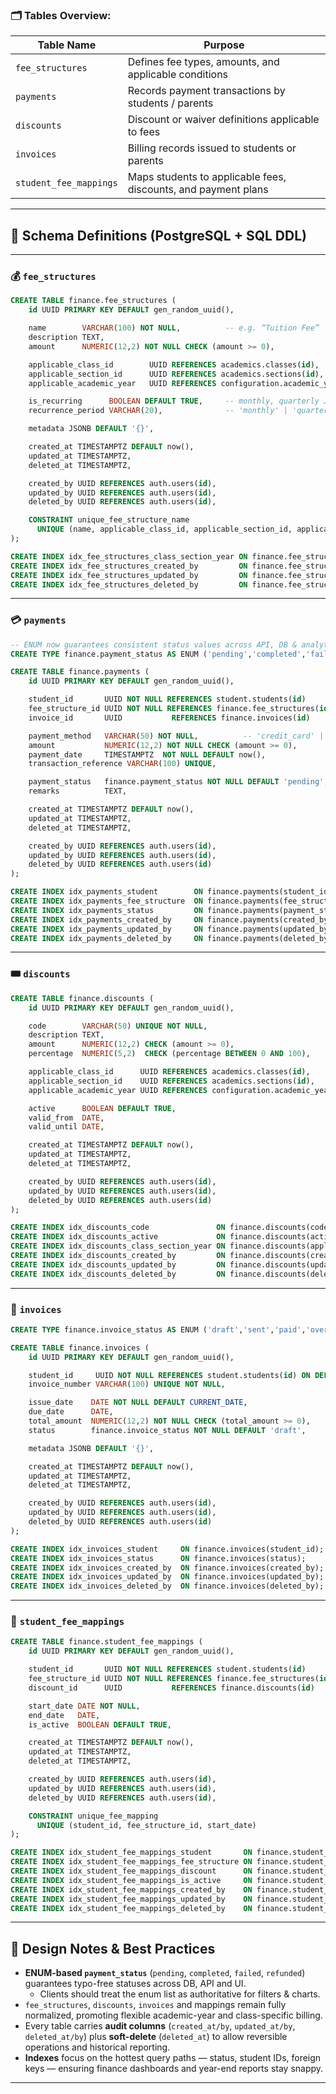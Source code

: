 ### 🗂️ Tables Overview:

| Table Name             | Purpose                                                        |
| ---------------------- | -------------------------------------------------------------- |
| `fee_structures`       | Defines fee types, amounts, and applicable conditions          |
| `payments`             | Records payment transactions by students / parents             |
| `discounts`            | Discount or waiver definitions applicable to fees              |
| `invoices`             | Billing records issued to students or parents                  |
| `student_fee_mappings` | Maps students to applicable fees, discounts, and payment plans |

---

## 📄 Schema Definitions (PostgreSQL + SQL DDL)

---

### 💰 `fee_structures`

```sql
CREATE TABLE finance.fee_structures (
    id UUID PRIMARY KEY DEFAULT gen_random_uuid(),

    name        VARCHAR(100) NOT NULL,          -- e.g. “Tuition Fee”
    description TEXT,
    amount      NUMERIC(12,2) NOT NULL CHECK (amount >= 0),

    applicable_class_id        UUID REFERENCES academics.classes(id),
    applicable_section_id      UUID REFERENCES academics.sections(id),
    applicable_academic_year   UUID REFERENCES configuration.academic_years(id),

    is_recurring      BOOLEAN DEFAULT TRUE,     -- monthly, quarterly …
    recurrence_period VARCHAR(20),              -- 'monthly' | 'quarterly' | 'yearly'

    metadata JSONB DEFAULT '{}',

    created_at TIMESTAMPTZ DEFAULT now(),
    updated_at TIMESTAMPTZ,
    deleted_at TIMESTAMPTZ,

    created_by UUID REFERENCES auth.users(id),
    updated_by UUID REFERENCES auth.users(id),
    deleted_by UUID REFERENCES auth.users(id),

    CONSTRAINT unique_fee_structure_name
      UNIQUE (name, applicable_class_id, applicable_section_id, applicable_academic_year)
);

CREATE INDEX idx_fee_structures_class_section_year ON finance.fee_structures(applicable_class_id, applicable_section_id, applicable_academic_year);
CREATE INDEX idx_fee_structures_created_by         ON finance.fee_structures(created_by);
CREATE INDEX idx_fee_structures_updated_by         ON finance.fee_structures(updated_by);
CREATE INDEX idx_fee_structures_deleted_by         ON finance.fee_structures(deleted_by);
```

---

### 💳 `payments`

```sql
-- ENUM now guarantees consistent status values across API, DB & analytics
CREATE TYPE finance.payment_status AS ENUM ('pending','completed','failed','refunded');

CREATE TABLE finance.payments (
    id UUID PRIMARY KEY DEFAULT gen_random_uuid(),

    student_id       UUID NOT NULL REFERENCES student.students(id)      ON DELETE CASCADE,
    fee_structure_id UUID NOT NULL REFERENCES finance.fee_structures(id)ON DELETE RESTRICT,
    invoice_id       UUID           REFERENCES finance.invoices(id)     ON DELETE SET NULL,

    payment_method   VARCHAR(50) NOT NULL,          -- 'credit_card' | 'cash' | …
    amount           NUMERIC(12,2) NOT NULL CHECK (amount >= 0),
    payment_date     TIMESTAMPTZ  NOT NULL DEFAULT now(),
    transaction_reference VARCHAR(100) UNIQUE,

    payment_status   finance.payment_status NOT NULL DEFAULT 'pending',
    remarks          TEXT,

    created_at TIMESTAMPTZ DEFAULT now(),
    updated_at TIMESTAMPTZ,
    deleted_at TIMESTAMPTZ,

    created_by UUID REFERENCES auth.users(id),
    updated_by UUID REFERENCES auth.users(id),
    deleted_by UUID REFERENCES auth.users(id)
);

CREATE INDEX idx_payments_student        ON finance.payments(student_id);
CREATE INDEX idx_payments_fee_structure  ON finance.payments(fee_structure_id);
CREATE INDEX idx_payments_status         ON finance.payments(payment_status);
CREATE INDEX idx_payments_created_by     ON finance.payments(created_by);
CREATE INDEX idx_payments_updated_by     ON finance.payments(updated_by);
CREATE INDEX idx_payments_deleted_by     ON finance.payments(deleted_by);
```

---

### 🎟️ `discounts`

```sql
CREATE TABLE finance.discounts (
    id UUID PRIMARY KEY DEFAULT gen_random_uuid(),

    code        VARCHAR(50) UNIQUE NOT NULL,
    description TEXT,
    amount      NUMERIC(12,2) CHECK (amount >= 0),
    percentage  NUMERIC(5,2)  CHECK (percentage BETWEEN 0 AND 100),

    applicable_class_id      UUID REFERENCES academics.classes(id),
    applicable_section_id    UUID REFERENCES academics.sections(id),
    applicable_academic_year UUID REFERENCES configuration.academic_years(id),

    active      BOOLEAN DEFAULT TRUE,
    valid_from  DATE,
    valid_until DATE,

    created_at TIMESTAMPTZ DEFAULT now(),
    updated_at TIMESTAMPTZ,
    deleted_at TIMESTAMPTZ,

    created_by UUID REFERENCES auth.users(id),
    updated_by UUID REFERENCES auth.users(id),
    deleted_by UUID REFERENCES auth.users(id)
);

CREATE INDEX idx_discounts_code               ON finance.discounts(code);
CREATE INDEX idx_discounts_active             ON finance.discounts(active);
CREATE INDEX idx_discounts_class_section_year ON finance.discounts(applicable_class_id, applicable_section_id, applicable_academic_year);
CREATE INDEX idx_discounts_created_by         ON finance.discounts(created_by);
CREATE INDEX idx_discounts_updated_by         ON finance.discounts(updated_by);
CREATE INDEX idx_discounts_deleted_by         ON finance.discounts(deleted_by);
```

---

### 🧾 `invoices`

```sql
CREATE TYPE finance.invoice_status AS ENUM ('draft','sent','paid','overdue','cancelled');

CREATE TABLE finance.invoices (
    id UUID PRIMARY KEY DEFAULT gen_random_uuid(),

    student_id     UUID NOT NULL REFERENCES student.students(id) ON DELETE CASCADE,
    invoice_number VARCHAR(100) UNIQUE NOT NULL,

    issue_date    DATE NOT NULL DEFAULT CURRENT_DATE,
    due_date      DATE,
    total_amount  NUMERIC(12,2) NOT NULL CHECK (total_amount >= 0),
    status        finance.invoice_status NOT NULL DEFAULT 'draft',

    metadata JSONB DEFAULT '{}',

    created_at TIMESTAMPTZ DEFAULT now(),
    updated_at TIMESTAMPTZ,
    deleted_at TIMESTAMPTZ,

    created_by UUID REFERENCES auth.users(id),
    updated_by UUID REFERENCES auth.users(id),
    deleted_by UUID REFERENCES auth.users(id)
);

CREATE INDEX idx_invoices_student     ON finance.invoices(student_id);
CREATE INDEX idx_invoices_status      ON finance.invoices(status);
CREATE INDEX idx_invoices_created_by  ON finance.invoices(created_by);
CREATE INDEX idx_invoices_updated_by  ON finance.invoices(updated_by);
CREATE INDEX idx_invoices_deleted_by  ON finance.invoices(deleted_by);
```

---

### 🔄 `student_fee_mappings`

```sql
CREATE TABLE finance.student_fee_mappings (
    id UUID PRIMARY KEY DEFAULT gen_random_uuid(),

    student_id       UUID NOT NULL REFERENCES student.students(id)        ON DELETE CASCADE,
    fee_structure_id UUID NOT NULL REFERENCES finance.fee_structures(id)  ON DELETE RESTRICT,
    discount_id      UUID           REFERENCES finance.discounts(id)      ON DELETE SET NULL,

    start_date DATE NOT NULL,
    end_date   DATE,
    is_active  BOOLEAN DEFAULT TRUE,

    created_at TIMESTAMPTZ DEFAULT now(),
    updated_at TIMESTAMPTZ,
    deleted_at TIMESTAMPTZ,

    created_by UUID REFERENCES auth.users(id),
    updated_by UUID REFERENCES auth.users(id),
    deleted_by UUID REFERENCES auth.users(id),

    CONSTRAINT unique_fee_mapping
      UNIQUE (student_id, fee_structure_id, start_date)
);

CREATE INDEX idx_student_fee_mappings_student       ON finance.student_fee_mappings(student_id);
CREATE INDEX idx_student_fee_mappings_fee_structure ON finance.student_fee_mappings(fee_structure_id);
CREATE INDEX idx_student_fee_mappings_discount      ON finance.student_fee_mappings(discount_id);
CREATE INDEX idx_student_fee_mappings_is_active     ON finance.student_fee_mappings(is_active);
CREATE INDEX idx_student_fee_mappings_created_by    ON finance.student_fee_mappings(created_by);
CREATE INDEX idx_student_fee_mappings_updated_by    ON finance.student_fee_mappings(updated_by);
CREATE INDEX idx_student_fee_mappings_deleted_by    ON finance.student_fee_mappings(deleted_by);
```

---

## 📌 Design Notes & Best Practices

- **ENUM-based `payment_status`** (`pending`, `completed`, `failed`, `refunded`) guarantees typo-free statuses across DB, API and UI.
  - Clients should treat the enum list as authoritative for filters & charts.
- `fee_structures`, `discounts`, `invoices` and mappings remain fully normalized, promoting flexible academic-year and class-specific billing.
- Every table carries **audit columns** (`created_at/by`, `updated_at/by`, `deleted_at/by`) plus **soft-delete** (`deleted_at`) to allow reversible operations and historical reporting.
- **Indexes** focus on the hottest query paths — status, student IDs, foreign keys — ensuring finance dashboards and year-end reports stay snappy.

---
